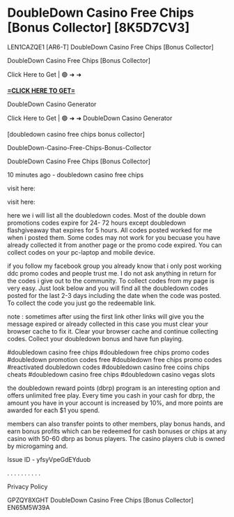 # DoubleDown Casino Free Chips [Bonus Collector] [8K5D7CV3]

LEN1CAZQE1 [AR6-T] DoubleDown Casino Free Chips [Bonus Collector]

DoubleDown Casino Free Chips [Bonus Collector]

Click Here to Get | 🟢 ➜ ➜ 

**[=CLICK HERE TO GET=](https://www.google.com/url?q=https%3A%2F%2Fappbitly.com%2FKgNCC)**

DoubleDown Casino Generator

Click Here to Get | 🟢 ➜ ➜ DoubleDown Casino Generator

 [doubledown casino free chips bonus collector]

DoubleDown-Casino-Free-Chips-Bonus-Collector

DoubleDown Casino Free Chips [Bonus Collector]

10 minutes ago - doubledown casino free chips

visit here:

visit here:

here we i will list all the doubledown codes. Most of the double down promotions codes expire for 24- 72 hours except doubledown flashgiveaway that expires for 5 hours. All codes posted worked for me when i posted them. Some codes may not work for you becuase you have already collected it from another page or the promo code expired. You can collect codes on your pc-laptop and mobile device. 

if you follow my facebook group you already know that i only post working ddc promo codes and people trust me. I do not ask anything in return for the codes i give out to the community. To collect codes from my page is very easy. Just look below and you will find all the doubledown codes posted for the last 2-3 days including the date when the code was posted. To collect the code you just go the redeemable link. 

note : sometimes after using the first link other links will give you the message expired or already collected in this case you must clear your browser cache to fix it. Clear your browser cache and continue collecting codes. Collect your doubledown bonus and have fun playing. 

#doubledown casino free chips #doubledown free chips promo codes #doubledown promotion codes free #doubledown free chips promo codes #reactivated doubledown codes #doubledown casino free coins chips cheats #doubledown casino free chips #doubledown casino vegas slots

the doubledown reward points (dbrp) program is an interesting option and offers unlimited free play. Every time you cash in your cash for dbrp, the amount you have in your account is increased by 10%, and more points are awarded for each $1 you spend. 

members can also transfer points to other members, play bonus hands, and earn bonus profits which can be redeemed for cash bonuses or chips at any casino with 50-60 dbrp as bonus players. The casino players club is owned by microgaming and. 

Issue ID - yfsyVpeGdEYduob

. . . . . . . . . . 

Privacy Policy

 GPZQY8XGHT DoubleDown Casino Free Chips [Bonus Collector] EN65M5W39A

